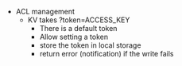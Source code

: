 - ACL management
  - KV takes ?token=ACCESS_KEY
    - There is a default token
    - Allow setting a token
    - store the token in local storage
    - return error (notification) if the write fails
